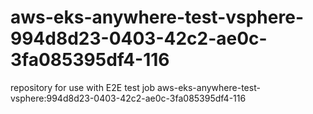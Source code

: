 # aws-eks-anywhere-test-vsphere-994d8d23-0403-42c2-ae0c-3fa085395df4-116
repository for use with E2E test job aws-eks-anywhere-test-vsphere:994d8d23-0403-42c2-ae0c-3fa085395df4-116
